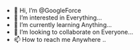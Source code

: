 - 👋 Hi, I’m @GoogleForce
- 👀 I’m interested in Everything...
- 🌱 I’m currently learning Anything...
- 💞️ I’m looking to collaborate on Everyone...
- 📫 How to reach me Anywhere ..

<!---
GoogleForce/GoogleForce is a ✨ special ✨ repository because its `README.md` (this file) appears on your GitHub profile.
You can click the Preview link to take a look at your changes.
--->
